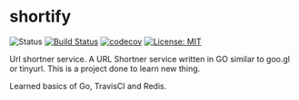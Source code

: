 # shortify

![Status](https://img.shields.io/badge/status-ongoing-green)
[![Build Status](https://travis-ci.com/sorablaze11/shortify.svg?branch=master)](https://travis-ci.com/sorablaze11/shortify)
[![codecov](https://codecov.io/gh/sorablaze11/shortify/branch/master/graph/badge.svg)](https://codecov.io/gh/sorablaze11/shortify)
[![License: MIT](https://img.shields.io/badge/License-MIT-yellow.svg)](https://opensource.org/licenses/MIT)

Url shortner service.
A URL Shortner service written in GO similar to goo.gl or tinyurl. This is a project done to learn new thing.

Learned basics of Go, TravisCI and Redis.
